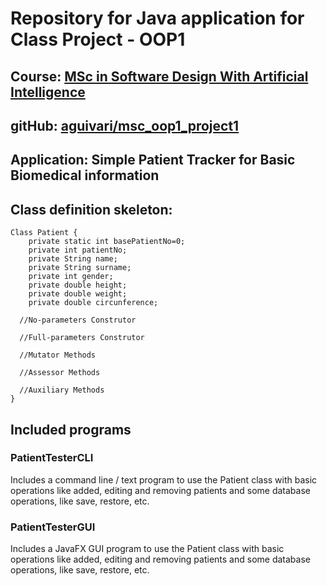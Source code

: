 # Repository for Java application for Class Project - OOP1

## Course: [MSc in Software Design With Artificial Intelligence](https://tus.ie/courses/msc-in-software-design-with-artificial-intelligence/)
## gitHub: [aguivari/msc_oop1_project1](https://github.com/aguivari/msc_oop1_project1)


## Application: Simple Patient Tracker for Basic Biomedical information

## Class definition skeleton:
```
Class Patient {
    private static int basePatientNo=0;
    private int patientNo;
    private String name;
    private String surname;
    private int gender;
    private double height;
    private double weight;
    private double circunference;

  //No-parameters Construtor
  
  //Full-parameters Construtor
  
  //Mutator Methods

  //Assessor Methods

  //Auxiliary Methods
}
```

## Included programs

### PatientTesterCLI 

Includes a command line / text program to use the Patient class
with basic operations like added, editing and removing patients
and some database operations, like save, restore, etc.

### PatientTesterGUI

Includes a JavaFX GUI program to use the Patient class
with basic operations like added, editing and removing patients
and some database operations, like save, restore, etc.
